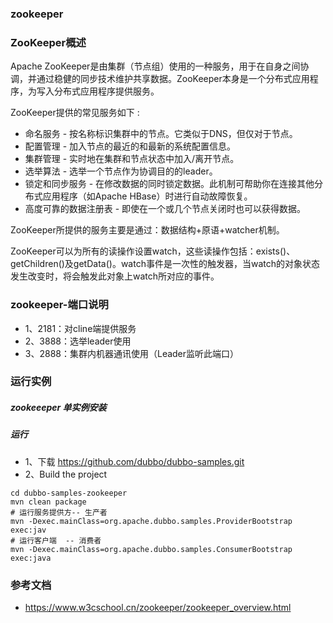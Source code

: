 ### zookeeper

### ZooKeeper概述
Apache ZooKeeper是由集群（节点组）使用的一种服务，用于在自身之间协调，并通过稳健的同步技术维护共享数据。ZooKeeper本身是一个分布式应用程序，为写入分布式应用程序提供服务。

ZooKeeper提供的常见服务如下 :
- 命名服务 - 按名称标识集群中的节点。它类似于DNS，但仅对于节点。
- 配置管理 - 加入节点的最近的和最新的系统配置信息。
- 集群管理 - 实时地在集群和节点状态中加入/离开节点。
- 选举算法 - 选举一个节点作为协调目的的leader。
- 锁定和同步服务 - 在修改数据的同时锁定数据。此机制可帮助你在连接其他分布式应用程序（如Apache HBase）时进行自动故障恢复。
 - 高度可靠的数据注册表 - 即使在一个或几个节点关闭时也可以获得数据。

ZooKeeper所提供的服务主要是通过：数据结构+原语+watcher机制。

ZooKeeper可以为所有的读操作设置watch，这些读操作包括：exists()、getChildren()及getData()。watch事件是一次性的触发器，当watch的对象状态发生改变时，将会触发此对象上watch所对应的事件。

### zookeeper-端口说明
- 1、2181：对cline端提供服务
- 2、3888：选举leader使用
- 3、2888：集群内机器通讯使用（Leader监听此端口）

### 运行实例
##### zookeeeper 单实例安装
##### 运行 
- 1、下载 https://github.com/dubbo/dubbo-samples.git
- 2、Build the project

```
cd dubbo-samples-zookeeper
mvn clean package
# 运行服务提供方-- 生产者
mvn -Dexec.mainClass=org.apache.dubbo.samples.ProviderBootstrap exec:jav
# 运行客户端  -- 消费者
mvn -Dexec.mainClass=org.apache.dubbo.samples.ConsumerBootstrap exec:java
```

### 参考文档
- https://www.w3cschool.cn/zookeeper/zookeeper_overview.html

